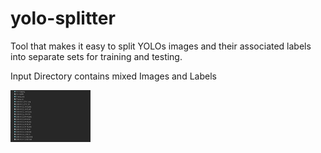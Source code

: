 # yolo-splitter
Tool that makes it easy to split YOLOs images and their associated labels into separate sets for training and testing.

Input Directory contains mixed Images and Labels

<img src="assets/mixed.png" width="128"/>
